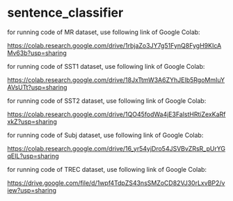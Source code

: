 # sentence_classifier

for running code of MR dataset, use following link of Google Colab:

https://colab.research.google.com/drive/1rbjaZo3JY7g51FynQ8FygH9KIcAMv63b?usp=sharing

for running code of SST1 dataset, use following link of Google Colab:

https://colab.research.google.com/drive/18JxTtmW3A6ZYhJEIb5RgoMmIuYAVsUTt?usp=sharing

for running code of SST2 dataset, use following link of Google Colab:

https://colab.research.google.com/drive/1QO45fodWa4jE3FalstHRtiZexKaRfxkZ?usp=sharing

for running code of Subj dataset, use following link of Google Colab:

https://colab.research.google.com/drive/16_yr54yjDro54JSVBvZRsR_pUrYGqEIL?usp=sharing

for running code of TREC dataset, use following link of Google Colab:

https://drive.google.com/file/d/1wpf4TdpZS43nsSMZoCD82VJ30rLxvBP2/view?usp=sharing
